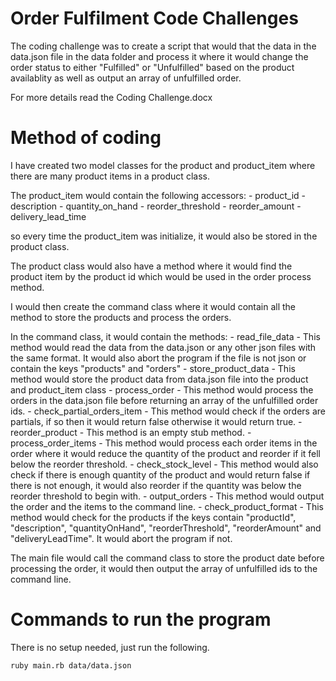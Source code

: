 # Order Fulfilment Code Challenges

The coding challenge was to create a script that would that the data in the data.json file in the data folder and process it where it would change the order status to either "Fulfilled" or "Unfulfilled" based on the product availablity as well as output an array of unfulfilled order.

For more details read the Coding Challenge.docx

# Method of coding

I have created two model classes for the product and product_item where there are many product items in a product class.

The product_item would contain the following accessors:
    - product_id
    - description
    - quantity_on_hand
    - reorder_threshold
    - reorder_amount
    - delivery_lead_time

so every time the product_item was initialize, it would also be stored in the product class.

The product class would also have a method where it would find the product item by the product id which would be used in the order process method.

I would then create the command class where it would contain all the method to store the products and process the orders.

In the command class, it would contain the methods:
    - read_file_data
        - This method would read the data from the data.json or any other json files with the same format. It would also abort the program if the file is not json or contain the keys "products" and "orders"
    - store_product_data
        - This method would store the product data from data.json file into the product and product_item class
    - process_order
        - This method would process the orders in the data.json file before returning an array of the unfulfilled order ids.
    - check_partial_orders_item
        - This method would check if the orders are partials, if so then it would return false otherwise it would return true.
    - reorder_product
        - This method is an empty stub method.
    - process_order_items
        - This method would process each order items in the order where it would reduce the quantity of the product and reorder if it fell below the reorder threshold.
    - check_stock_level
        - This method would also check if there is enough quantity of the product and would return false if there is not enough, it would also reorder if the quantity was below the reorder threshold to begin with.
    - output_orders
        - This method would output the order and the items to the command line.
    - check_product_format
        - This method would check for the products if the keys contain "productId", "description", "quantityOnHand", "reorderThreshold", "reorderAmount" and "deliveryLeadTime". It would abort the program if not. 

The main file would call the command class to store the product date before processing the order, it would then output the array of unfulfilled ids to the command line.

# Commands to run the program
There is no setup needed, just run the following.

```
ruby main.rb data/data.json
```